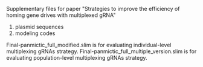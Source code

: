 Supplementary files for paper "Strategies to improve the efficiency of homing gene drives with multiplexed gRNA"

1. plasmid sequences
2. modeling codes

Final-panmictic_full_modified.slim is for evaluating individual-level multiplexing gRNAs strategy.
Final-panmictic_full_multiple_version.slim is for evaluating population-level multiplexing gRNAs strategy.
